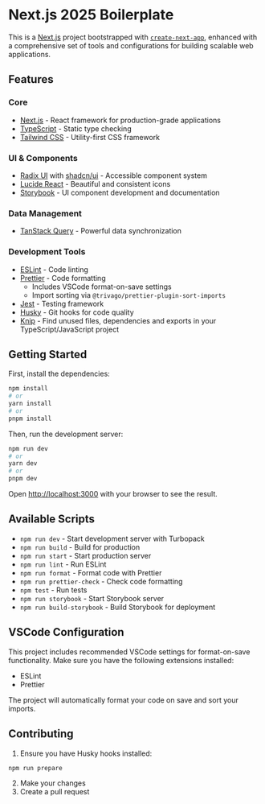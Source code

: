 # Next.js 2025 Boilerplate

This is a [Next.js](https://nextjs.org) project bootstrapped with [`create-next-app`](https://nextjs.org/docs/app/api-reference/cli/create-next-app), enhanced with a comprehensive set of tools and configurations for building scalable web applications.

## Features

### Core

- [Next.js](https://nextjs.org/) - React framework for production-grade applications
- [TypeScript](https://www.typescriptlang.org/) - Static type checking
- [Tailwind CSS](https://tailwindcss.com/) - Utility-first CSS framework

### UI & Components

- [Radix UI](https://www.radix-ui.com/) with [shadcn/ui](https://ui.shadcn.com/) - Accessible component system
- [Lucide React](https://lucide.dev/) - Beautiful and consistent icons
- [Storybook](https://storybook.js.org/) - UI component development and documentation

### Data Management

- [TanStack Query](https://tanstack.com/query/latest) - Powerful data synchronization

### Development Tools

- [ESLint](https://eslint.org/) - Code linting
- [Prettier](https://prettier.io/) - Code formatting
  - Includes VSCode format-on-save settings
  - Import sorting via `@trivago/prettier-plugin-sort-imports`
- [Jest](https://jestjs.io/) - Testing framework
- [Husky](https://typicode.github.io/husky/) - Git hooks for code quality
- [Knip](https://github.com/webpro/knip) - Find unused files, dependencies and exports in your TypeScript/JavaScript project

## Getting Started

First, install the dependencies:

```bash
npm install
# or
yarn install
# or
pnpm install
```

Then, run the development server:

```bash
npm run dev
# or
yarn dev
# or
pnpm dev
```

Open [http://localhost:3000](http://localhost:3000) with your browser to see the result.

## Available Scripts

- `npm run dev` - Start development server with Turbopack
- `npm run build` - Build for production
- `npm run start` - Start production server
- `npm run lint` - Run ESLint
- `npm run format` - Format code with Prettier
- `npm run prettier-check` - Check code formatting
- `npm test` - Run tests
- `npm run storybook` - Start Storybook server
- `npm run build-storybook` - Build Storybook for deployment

## VSCode Configuration

This project includes recommended VSCode settings for format-on-save functionality. Make sure you have the following extensions installed:

- ESLint
- Prettier

The project will automatically format your code on save and sort your imports.

## Contributing

1. Ensure you have Husky hooks installed:

```bash
npm run prepare
```

2. Make your changes
3. Create a pull request
